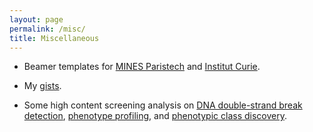 ```yaml
---
layout: page
permalink: /misc/
title: Miscellaneous
---
```


* Beamer templates for [MINES Paristech](/assets/basic-theme/mines.zip) and [Institut Curie](/assets/basic-theme/curie.zip).

* My [gists](https://gist.github.com/jcboyd/).

* Some high content screening analysis on [DNA double-strand break detection](/assets/hcs/double_strand_break_detection.html), [phenotype profiling](/assets/hcs/phenotype_profiling.html), and [phenotypic class discovery](/assets/hcs/class_discovery.html).
